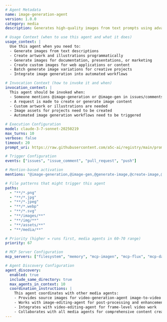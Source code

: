 ```yaml
---
# Agent Metadata
name: image-generation-agent
version: 1.0.0
category: media
description: Generates high-quality images from text prompts using advanced AI models like Imagen, Flux, and other MCP GenMedia services

# Usage Context (when to use this agent and what it does)
usage_context: |
  Use this agent when you need to:
  - Generate images from text descriptions
  - Create artwork and illustrations programmatically
  - Generate images for documentation, presentations, or marketing
  - Create custom images for web applications or content
  - Batch generate image variations for creative projects
  - Integrate image generation into automated workflows

# Invocation Context (how to invoke it and when)
invocation_context: |
  This agent should be invoked when:
  - Someone mentions @image-generation or @image-gen in issues/comments
  - A request is made to create or generate image content
  - Custom artwork or illustrations are needed
  - Image assets for projects need to be created
  - Automated image generation workflows need to be triggered

# Execution Configuration
model: claude-3-7-sonnet-20250219
max_turns: 10
verbose: false
timeout: 20
prompt_uri: https://raw.githubusercontent.com/a5c-ai/registry/main/prompts/media/image-generation-agent.prompt.md

# Trigger Configuration
events: ["issues", "issue_comment", "pull_request", "push"]

# Mention-based activation
mentions: "@image-generation,@image-gen,@generate-image,@create-image,@image-generation-agent"

# File patterns that might trigger this agent
paths:
  - "**/*.png"
  - "**/*.jpg"
  - "**/*.jpeg"
  - "**/*.webp"
  - "**/*.svg"
  - "**/images/**"
  - "**/img/**"
  - "**/assets/**"
  - "**/media/**"

# Priority (higher = runs first, media agents in 60-70 range)
priority: 67

# MCP Server Configuration
mcp_servers: ["filesystem", "memory", "mcp-imagen", "mcp-flux", "mcp-dalle", "mcp-stability-ai"]

# Agent Discovery Configuration
agent_discovery:
  enabled: true
  include_same_directory: true
  max_agents_in_context: 10
  coordination_instructions: |
    This agent coordinates with other media agents:
    - Provides source images for video-generation-agent image-to-video workflows
    - Works with image-editing-agent for post-processing and enhancement
    - Integrates with video-editing-agent for frame-level video work
    - Collaborates with all media agents for comprehensive content creation
---
```


